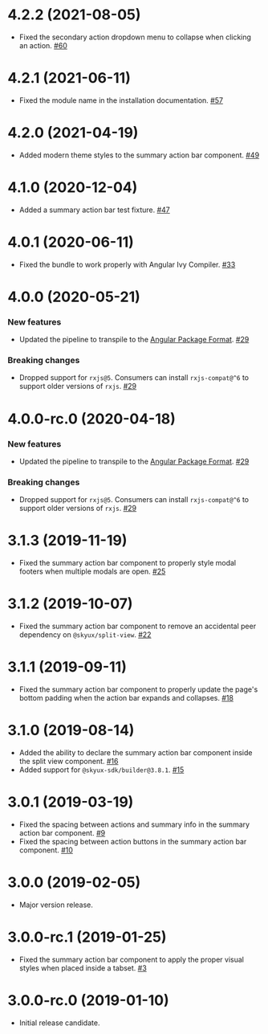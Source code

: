 # 4.2.2 (2021-08-05)

- Fixed the secondary action dropdown menu to collapse when clicking an action. [#60](https://github.com/blackbaud/skyux-action-bars/pull/60)

# 4.2.1 (2021-06-11)

- Fixed the module name in the installation documentation. [#57](https://github.com/blackbaud/skyux-action-bars/pull/57)

# 4.2.0 (2021-04-19)

- Added modern theme styles to the summary action bar component. [#49](https://github.com/blackbaud/skyux-action-bars/pull/49)

# 4.1.0 (2020-12-04)

- Added a summary action bar test fixture. [#47](https://github.com/blackbaud/skyux-action-bars/pull/47)

# 4.0.1 (2020-06-11)

- Fixed the bundle to work properly with Angular Ivy Compiler. [#33](https://github.com/blackbaud/skyux-action-bars/pull/33)

# 4.0.0 (2020-05-21)

### New features

- Updated the pipeline to transpile to the [Angular Package Format](https://docs.google.com/document/d/1CZC2rcpxffTDfRDs6p1cfbmKNLA6x5O-NtkJglDaBVs/preview). [#29](https://github.com/blackbaud/skyux-action-bars/pull/29)

### Breaking changes

- Dropped support for `rxjs@5`. Consumers can install `rxjs-compat@^6` to support older versions of `rxjs`. [#29](https://github.com/blackbaud/skyux-action-bars/pull/29)

# 4.0.0-rc.0 (2020-04-18)

### New features

- Updated the pipeline to transpile to the [Angular Package Format](https://docs.google.com/document/d/1CZC2rcpxffTDfRDs6p1cfbmKNLA6x5O-NtkJglDaBVs/preview). [#29](https://github.com/blackbaud/skyux-action-bars/pull/29)

### Breaking changes

- Dropped support for `rxjs@5`. Consumers can install `rxjs-compat@^6` to support older versions of `rxjs`. [#29](https://github.com/blackbaud/skyux-action-bars/pull/29)

# 3.1.3 (2019-11-19)

- Fixed the summary action bar component to properly style modal footers when multiple modals are open. [#25](https://github.com/blackbaud/skyux-action-bars/pull/25)

# 3.1.2 (2019-10-07)

- Fixed the summary action bar component to remove an accidental peer dependency on `@skyux/split-view`. [#22](https://github.com/blackbaud/skyux-action-bars/pull/22)

# 3.1.1 (2019-09-11)

- Fixed the summary action bar component to properly update the page's bottom padding when the action bar expands and collapses. [#18](https://github.com/blackbaud/skyux-action-bars/pull/18)

# 3.1.0 (2019-08-14)

- Added the ability to declare the summary action bar component inside the split view component. [#16](https://github.com/blackbaud/skyux-action-bars/pull/16)
- Added support for `@skyux-sdk/builder@3.8.1`. [#15](https://github.com/blackbaud/skyux-action-bars/pull/15)

# 3.0.1 (2019-03-19)

- Fixed the spacing between actions and summary info in the summary action bar component. [#9](https://github.com/blackbaud/skyux-action-bars/pull/9)
- Fixed the spacing between action buttons in the summary action bar component. [#10](https://github.com/blackbaud/skyux-action-bars/pull/10)

# 3.0.0 (2019-02-05)

- Major version release.

# 3.0.0-rc.1 (2019-01-25)

- Fixed the summary action bar component to apply the proper visual styles when placed inside a tabset. [#3](https://github.com/blackbaud/skyux-action-bars/pull/3)

# 3.0.0-rc.0 (2019-01-10)

- Initial release candidate.
